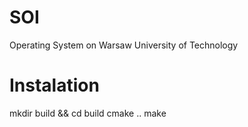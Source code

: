 # SOI
Operating System on Warsaw University of Technology


# Instalation
mkdir build && cd build
cmake ..
make
